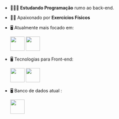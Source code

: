 - 👨🏻‍💻 **Estudando Programação** rumo ao back-end.
- 🧗🏼 Apaixonado por **Exercícios Físicos**
- 🖥️ Atualmente mais focado em:

  <img width='45' height='45' src="https://cdn.jsdelivr.net/gh/devicons/devicon/icons/python/python-original.svg" />
  
  <img width='45' height='45' src="https://cdn.jsdelivr.net/gh/devicons/devicon/icons/django/django-plain.svg" />

- 🖥️ Tecnologias para Front-end:

  <img width='45' height='45' src="https://cdn.jsdelivr.net/gh/devicons/devicon/icons/html5/html5-original.svg" />
  
  <img width='45' height='45' src="https://cdn.jsdelivr.net/gh/devicons/devicon/icons/css3/css3-original.svg" />
- 🖥️ Banco de dados atual :
  
  <img width='45' height='45' src="https://cdn.jsdelivr.net/gh/devicons/devicon/icons/sqlite/sqlite-original.svg" />

